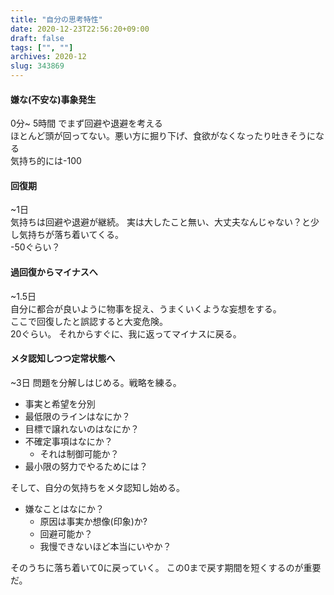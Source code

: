 ```yaml
---
title: "自分の思考特性"
date: 2020-12-23T22:56:20+09:00
draft: false
tags: ["", ""]
archives: 2020-12
slug: 343869
---
```


#### 嫌な(不安な)事象発生
0分~ 5時間 でまず回避や退避を考える  
ほとんど頭が回ってない。悪い方に掘り下げ、食欲がなくなったり吐きそうになる  
気持ち的には-100

#### 回復期
~1日  
気持ちは回避や退避が継続。
実は大したこと無い、大丈夫なんじゃない？と少し気持ちが落ち着いてくる。  
-50ぐらい？

#### 過回復からマイナスへ
~1.5日  
自分に都合が良いように物事を捉え、うまくいくような妄想をする。  
ここで回復したと誤認すると大変危険。  
20ぐらい。
それからすぐに、我に返ってマイナスに戻る。

#### メタ認知しつつ定常状態へ
~3日
問題を分解しはじめる。戦略を練る。
- 事実と希望を分別
- 最低限のラインはなにか？
- 目標で譲れないのはなにか？
- 不確定事項はなにか？
  - それは制御可能か？
- 最小限の努力でやるためには？

そして、自分の気持ちをメタ認知し始める。
- 嫌なことはなにか？
  - 原因は事実か想像(印象)か?
  - 回避可能か？
  - 我慢できないほど本当にいやか？

そのうちに落ち着いて0に戻っていく。
この0まで戻す期間を短くするのが重要だ。